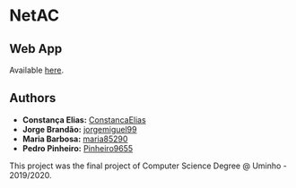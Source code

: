 # NetAC



## Web App

Available [here](http://netlang-corpus.ilch.uminho.pt:10100/).

## Authors

-   **Constança Elias:** [ConstancaElias](https://github.com/ConstancaElias)
-   **Jorge Brandão:** [jorgemiguel99](https://github.com/jorgemiguel99)
-   **Maria Barbosa:** [maria85290](https://github.com/maria85290)
-   **Pedro Pinheiro:** [Pinheiro9655](https://github.com/Pinheiro9655)

This project was the final project of Computer Science Degree @ Uminho - 2019/2020.

